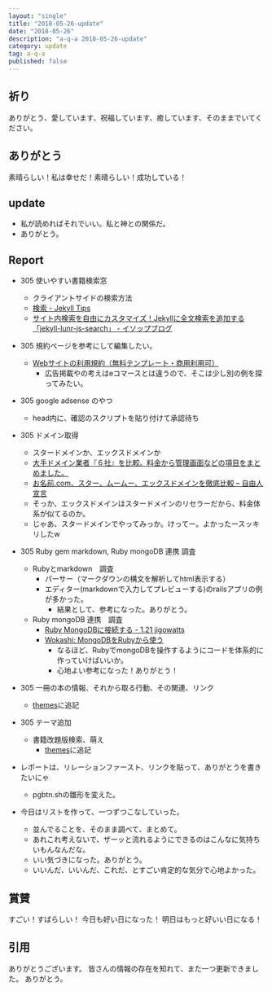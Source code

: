 ```yaml
---
layout: "single"
title: "2018-05-26-update"
date: "2018-05-26"
description: "a-q-a 2018-05-26-update"
category: update
tag: a-q-a
published: false
---
```

## 祈り
ありがとう、愛しています、祝福しています、癒しています、そのままでいてください。

## ありがとう
素晴らしい！私は幸せだ！素晴らしい！成功している！

## update
- 私が読めればそれでいい。私と神との関係だ。
- ありがとう。

## Report
- 305 使いやすい書籍検索窓
  - クライアントサイドの検索方法
  - [検索 - Jekyll Tips](https://jekylltips-ja.github.io/tutorials/search/)
  - [サイト内検索を自由にカスタマイズ！Jekyllに全文検索を追加する「jekyll-lunr-js-search」 - イソップブログ](http://blog.yuhiisk.com/archive/2016/01/03/jekyll-full-text-search.html)

- 305 規約ページを参考にして編集したい。
  - [Webサイトの利用規約（無料テンプレート・商用利用可）](http://kiyaku.jp/index.html)
    - 広告掲載やの考えはeコマースとは違うので、そこは少し別の例を探ってみたい。
- 305 google adsense のやつ
  - head内に、確認のスクリプトを貼り付けて承認待ち
- 305 ドメイン取得
  - スタードメインか、エックスドメインか
  - [大手ドメイン業者『６社』を比較。料金から管理画面などの項目をまとめました。](http://www.domain-server-study.com/hikaku.html)
  - [お名前.com、スター、ムームー、エックスドメインを徹底比較 – 自由人宣言](http://mini-rich.com/domain-hikaku/)
  - そっか、エックスドメインはスタードメインのリセラーだから、料金体系が似てるのか。
  - じゃあ、スタードメインでやってみっか。けってー。よかったースッキリしたw
- 305 Ruby gem markdown, Ruby mongoDB 連携 調査
  - Rubyとmarkdown　調査
    - パーサー（マークダウンの構文を解析してhtml表示する）
    - エディター(markdownで入力してプレビューする)のrailsアプリの例が多かった。
      - 結果として、参考になった。ありがとう。
  - Ruby mongoDB 連携　調査
    - [Ruby MongoDBに接続する - 1.21 jigowatts](http://sh-yoshida.hatenablog.com/entry/2016/08/21/172342)
    - [Wokashi: MongoDBをRubyから使う](http://mironal-memo.blogspot.jp/2012/07/mongodb-ruby.html)
      - なるほど、RubyでmongoDBを操作するようにコードを体系的に作っていけばいいか。
      - 心地よい参考になった！ありがとう！
- 305 一冊の本の情報、それから取る行動、その関連、リンク
  - [themes](/themes/)に追記
- 305 テーマ追加
  - 書籍改題版検索、萌え
    - [themes](/themes/)に追記
- レポートは、リレーションファースト、リンクを貼って、ありがとうを書きたいにゃ
  - pgbtn.shの雛形を変えた。

- 今日はリストを作って、一つずつこなしていった。
  - 並んでることを、そのまま調べて、まとめて。
  - あれこれ考えないで、ザーッと流れるようにできるのはこんなに気持ちいもんなんだな。
  - いい気づきになった。ありがとう。
  - いいんだ、いいんだ、これだ、とすごい肯定的な気分で心地よかった。

## 賞賛
すごい！すばらしい！
今日も好い日になった！
明日はもっと好いい日になる！

## 引用
ありがとうございます。
皆さんの情報の存在を知れて、また一つ更新できました。
ありがとう。
